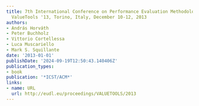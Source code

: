```yaml
---
title: 7th International Conference on Performance Evaluation Methodologies and Tools,
  ValueTools '13, Torino, Italy, December 10-12, 2013
authors:
- András Horváth
- Peter Buchholz
- Vittorio Cortellessa
- Luca Muscariello
- Mark S. Squillante
date: '2013-01-01'
publishDate: '2024-09-19T12:50:43.140406Z'
publication_types:
- book
publication: '*ICST/ACM*'
links:
- name: URL
  url: http://eudl.eu/proceedings/VALUETOOLS/2013
---
```

